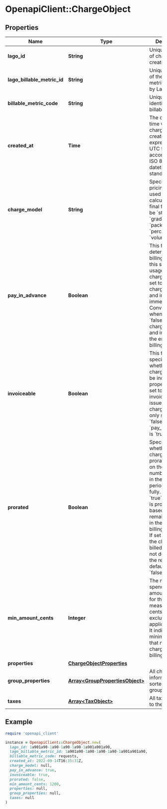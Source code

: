 # OpenapiClient::ChargeObject

## Properties

| Name | Type | Description | Notes |
| ---- | ---- | ----------- | ----- |
| **lago_id** | **String** | Unique identifier of charge, created by Lago. |  |
| **lago_billable_metric_id** | **String** | Unique identifier of the billable metric created by Lago. |  |
| **billable_metric_code** | **String** | Unique code identifying a billable metric. |  |
| **created_at** | **Time** | The date and time when the charge was created. It is expressed in UTC format according to the ISO 8601 datetime standard. |  |
| **charge_model** | **String** | Specifies the pricing model used for the calculation of the final fee. It can be &#x60;standard&#x60;, &#x60;graduated&#x60;, &#x60;package&#x60;, &#x60;percentage&#x60; or &#x60;volume&#x60;. |  |
| **pay_in_advance** | **Boolean** | This field determines the billing timing for this specific usage-based charge. When set to &#x60;true&#x60;, the charge is due and invoiced immediately. Conversely, when set to &#x60;false&#x60;, the charge is due and invoiced at the end of each billing period. | [optional] |
| **invoiceable** | **Boolean** | This field specifies whether the charge should be included in a proper invoice. If set to &#x60;false&#x60;, no invoice will be issued for this charge. You can only set it to &#x60;false&#x60; when &#x60;pay_in_advance&#x60; is &#x60;true&#x60;. | [optional] |
| **prorated** | **Boolean** | Specifies whether a charge is prorated based on the remaining number of days in the billing period or billed fully.  - If set to &#x60;true&#x60;, the charge is prorated based on the remaining days in the current billing period. - If set to &#x60;false&#x60;, the charge is billed in full. - If not defined in the request, default value is &#x60;false&#x60;. | [optional] |
| **min_amount_cents** | **Integer** | The minimum spending amount required for the charge, measured in cents and excluding any applicable taxes. It indicates the minimum amount that needs to be charged for each billing period. | [optional] |
| **properties** | [**ChargeObjectProperties**](ChargeObjectProperties.md) |  | [optional] |
| **group_properties** | [**Array&lt;GroupPropertiesObject&gt;**](GroupPropertiesObject.md) | All charge information, sorted by groups. | [optional] |
| **taxes** | [**Array&lt;TaxObject&gt;**](TaxObject.md) | All taxes applied to the charge. | [optional] |

## Example

```ruby
require 'openapi_client'

instance = OpenapiClient::ChargeObject.new(
  lago_id: 1a901a90-1a90-1a90-1a90-1a901a901a90,
  lago_billable_metric_id: 1a901a90-1a90-1a90-1a90-1a901a901a90,
  billable_metric_code: requests,
  created_at: 2022-09-14T16:35:31Z,
  charge_model: null,
  pay_in_advance: true,
  invoiceable: true,
  prorated: false,
  min_amount_cents: 1200,
  properties: null,
  group_properties: null,
  taxes: null
)
```

